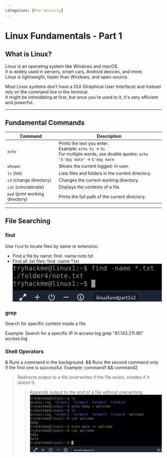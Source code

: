 ```yaml
---
categories: [Pre Security]
---
```


# Linux Fundamentals - Part 1

## What is Linux?

Linux is an operating system like Windows and macOS.  
It is widely used in servers, smart cars, Android devices, and more.  
Linux is lightweight, faster than Windows, and open-source.

Most Linux systems don’t have a GUI (Graphical User Interface) and instead rely on the command line in the terminal.  
It might be intimidating at first, but once you're used to it, it's very efficient and powerful.

---

## Fundamental Commands

| Command | Description |
|---------|-------------|
| `echo` | Prints the text you enter. <br> Example: `echo hi` → `hi` <br> For multiple words, use double quotes: `echo "G'day mate"` → `G'day mate` |
| `whoami` | Shows the current logged-in user. |
| `ls` (list) | Lists files and folders in the current directory. |
| `cd` (change directory) | Changes the current working directory. |
| `cat` (concatenate) | Displays the contents of a file. |
| `pwd` (print working directory) | Prints the full path of the current directory. |

---

## File Searching

### find

Use `find` to locate files by name or extension.

- Find a file by name:
  find -name note.txt
- Find all .txt files:
  find -name *.txt
![imagie](/assets/find.png)


### grep
Search for specific content inside a file.

Example: Search for a specific IP in access.log
grep "81.143.211.90" access.log

### Shell Operators
&	Runs a command in the background.
&&	Runs the second command only if the first one is successful.
Example: command1 && command2
>	Redirects output to a file (overwrites if the file exists, creates if it doesn't).
>>	Appends output to the end of a file without overwriting.
![imagie](/assets/command.png)